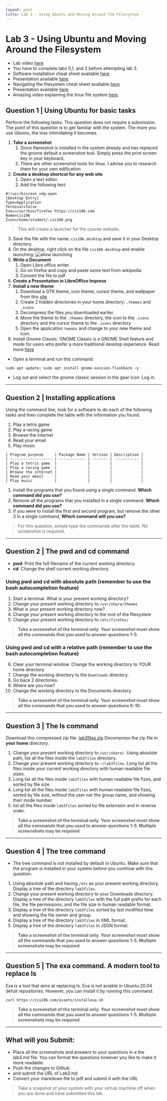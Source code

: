 ```yaml
---
layout: post
title: Lab 3 - Using Ubuntu and Moving Around the Filesystem
---
```


# Lab 3 - Using Ubuntu and Moving Around the Filesystem

* Lab video [here]()
* You have to complete labs 0,1, and 2 before attempting lab 3.
* Software installation cheat sheet available [here](https://bit.ly/3djIsfy)
* Presentation available [here](https://youtu.be/_PoTDzMfi0o)
* Navigating the filesystem cheat sheet available [here](https://rebrand.ly/3bdn1)
* Presentation available [here](https://bit.ly/3alPqPm)
* Amazing video explaining the linux file system [here](https://www.youtube.com/watch?v=HbgzrKJvDRw)


## Question 1 | Using Ubuntu for basic tasks
Perform the following tasks. This question does not require a submission. The point of this question
is to get familiar with the system. The more you use Ubuntu, the less intimidating it becomes. 

1. **Take a screenshot**
   1. Since flameshot is installed in the system already and has replaced the gnome default a screenshot tool. Simply press the print screen key in your keyboard.
   2. There are other screenshot tools for linux. I advise you to research them for your own edification 
2. **Create a desktop shortcut for any web site**
   1. Open a text editor.
   2. Add the following text:
```
#!/usr/bin/evn xdg-open
[Desktop Entry]
Type=Application
Terminal=false
Exec=/usr/bin/firefox https://cis106.com
Name=cis106
Icon=/home/student/.cis106.png
```
> This will create a launcher for the course website.
   3. Save the file with the name: `cis106.desktop` and save it in your Desktop directory.
   4. On the desktop, right click on the file `cis106.desktop` and enable launching:
![allow launching](/assets/allowLanuching.gif)<br>  
1. **Write a Document**
   1. Open Libre office writer.
   2. Go on firefox and copy and paste some text from wikipedia
   3. Convert the file to pdf
2. **Create a Presentation in LibreOffice Impress**
3. **Install a new theme**
   1. Download a GTK theme, icon theme, cursor theme, and wallpaper from this [site](https://www.gnome-look.org/browse/)
   2. Create 2 hidden directories in your home directory: `.themes` and `.icons`
   3. Decompress the files you downloaded earlier.
   4. Move the theme to the `.themes` directory, the icon to the `.icons` directory and the cursor theme to the `.icons` directory
   5. Open the application `tweaks` and change to your new theme and icon. 
4. Install Gnome Classic. GNOME Classic is a GNOME Shell feature and mode for users who prefer a more traditional desktop experience. Read more [here](https://access.redhat.com/documentation/en-us/red_hat_enterprise_linux/7/html/desktop_migration_and_administration_guide/what-is-gnome-classic#:~:text=GNOME%20Classic%20is%20a%20GNOME,The%20Applications%20and%20Places%20menus.) 
* Open a terminal and run this command:
```
sudo apt update; sudo apt install gnome-session-flashback -y
```
* Log out and select the gnome classic session in the gear icon. Log in.
<hr>

## Question 2 | Installing applications
Using the command line, look for a software to do each of the following tasks and then complete the table with the information you found.
1. Play a tetris game
2. Play a racing game
3. Browse the internet
4. Read your email
5. Play music 

```
| Program purpose     | Package Name | Version | Description |
| ------------------- | ------------ | ------- | ----------- |
| Play a tetris game  |              |         |             |
| Play a racing game  |              |         |             |
| Browse the internet |              |         |             |
| Read your email     |              |         |             |
| Play music          |              |         |             |
```
1. Install the programs that you found using a single command. **Which command did you use?**
2. Remove all the programs that you installed in a single command. **Which command did you use?**
3. If you were to install the first and second program, but remove the other 3 in a single command, **Which command will you use?**

> For this question, simple type the commands after the table. No screenshot is required. 

<hr>


## Question 2 | The pwd and cd command
* **pwd**: Print the full filename of the current working directory.
* **cd**: Change the shell current working directory.

### Using pwd and cd with absolute path (remember to use the bash autocompletion feature)

1. Start a terminal. What is your present working directory?
2. Change your present working directory to `/usr/share/themes`
3. What is your present working directory now?
4. Change your present working directory to the root of the filesystem
5. Change your present working directory to `/etc/firefox/`
> **Take a screenshot of the terminal only. Your screenshot must show all the commands that you used to answer questions 1-5.**

### Using pwd and cd with a relative path (remember to use the bash autocompletion feature)
6. Clear your terminal window. Change the working directory to *YOUR* home directory.
7. Change the working directory to the `Downloads` directory.
8. Go back 2 directories.
9. Where are you now? 
10. Change the working directory to the Documents directory.

> **Take a screenshot of the terminal only. Your screenshot must show all the commands that you used to answer questions 6-10.**


<hr>

## Question 3 | The ls command
Download this compressed zip file: [lab3files.zip](/assets/lab3files.zip) Decompress the zip file in **your home** directory.

1. Change your present working directory to `/usr/share/`. Using absolute path, list all the files inside the `lab3files` directory.
2. Change your present working directory to `~/lab3files`. Long list all the files inside your current working directory with human readable file sizes.
3. Long list all the files inside `lab3files` with human readable file fizes, and sorted by file size.
4. Long list all the files inside `lab3files` with human readable file fizes,  sorted by file size, without the user nor the group name, and showing their inode number.
5. list all the files inside `lab3files` sorted by file extension and in reverse order. 

> **Take a screenshot of the terminal only. Your screenshot must show all the commands that you used to answer questions 1-5. Multiple screenshots may be **required****

<hr>


## Question 4 | The tree command
* The tree command is not installed by default in Ubuntu. Make sure that the program is installed in your system before you continue with this question.

1. Using absolute path and having `/etc` as your present working directory. Display a tree of the directory `lab3files`.
2. Change your present working directory to your Downloads directory. Display a tree of the directory `lab3files` with the full path prefix for each file, the file permissions, and the file size in human readable format.
3. Display a tree of the directory `lab3files` sorted by last modified time and showing the file owner and group.
4. Display a tree of the directory `lab3files` in XML format.
5. Display a tree of the directory `lab3files` in JSON format.
   
> **Take a screenshot of the terminal only. Your screenshot must show all the commands that you used to answer questions 1-5. Multiple screenshots may be required**


<hr>

## Question 5 | The exa command. A modern tool to replace ls
Exa is a tool that aims at replacing ls. Exa is not aviable in Ubuntu 20.04 defult repositories. However, you can install it by running this command:
```
curl https://cis106.com/assets/installexa.sh 
```

> **Take a screenshot of the terminal only. Your screenshot must show all the commands that you used to answer questions 1-5. Multiple screenshots may be required**

<hr>

## What will you Submit:
* Place all the screenshots and answers to your questions in a the lab3.md file. You can format the questions however you like to make it more readable.
* Push the changes to Github 
* and submit the URL of Lab3.md
* Convert your markdown file to pdf and submit it with the URL

> Take a snapshot of your system with your virtual machine off when you are done and have submitted this lab.

